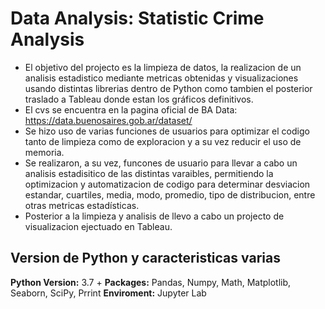 # Data Analysis: Statistic Crime Analysis
* El objetivo del projecto es la limpieza de datos, la realizacion de un analisis estadistico mediante metricas obtenidas y visualizaciones usando distintas librerias dentro de Python como tambien el posterior traslado a Tableau donde estan los gráficos definitivos.
* El cvs se encuentra en la pagina oficial de BA Data: https://data.buenosaires.gob.ar/dataset/
* Se hizo uso de varias funciones de usuarios para optimizar el codigo tanto de limpieza como de exploracion y a su vez reducir el uso de memoria. 
* Se realizaron, a su vez, funcones de usuario para llevar a cabo un analisis estadisitico de las distintas varaibles, permitiendo la optimizacion y automatizacion de codigo para determinar desviacion estandar, cuartiles, media, modo, promedio, tipo de distribucion, entre otras metricas estadísticas.
* Posterior a la limpieza y analisis de llevo a cabo un projecto de visualizacion ejectuado en Tableau.

## Version de Python y caracteristicas varias
**Python Version:** 3.7 +
**Packages:** Pandas, Numpy, Math, Matplotlib, Seaborn, SciPy, Prrint
**Enviroment:** Jupyter Lab


